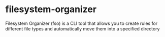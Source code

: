 # filesystem-organizer
Filesystem Organizer (fso) is a CLI tool that allows you to create rules for different file types and automatically move them into a specified directory
